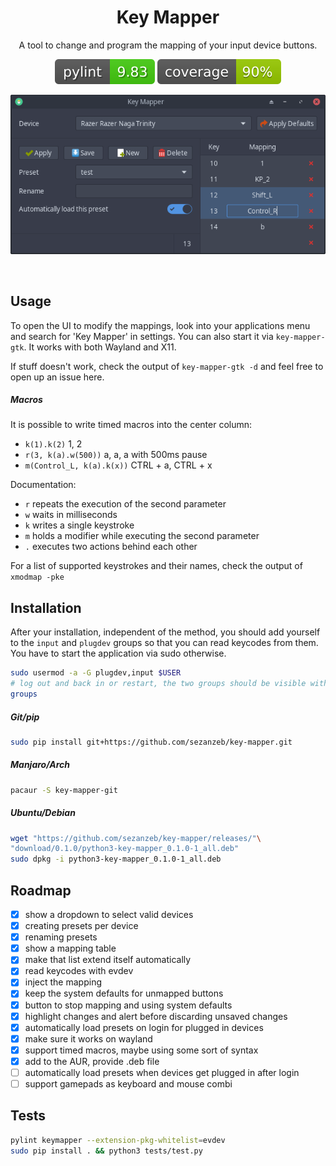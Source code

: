 <h1 align="center">Key Mapper</h1>

<p align="center">A tool to change and program the mapping of your input device buttons.</p>

<p align="center"><img src="readme/pylint.svg"/> <img src="readme/coverage.svg"/></p>

<p align="center"><img src="readme/screenshot.png"/></p>
<br/>

## Usage

To open the UI to modify the mappings, look into your applications menu
and search for 'Key Mapper' in settings. You can also start it via 
`key-mapper-gtk`. It works with both Wayland and X11.

If stuff doesn't work, check the output of `key-mapper-gtk -d` and feel free
to open up an issue here.

##### Macros

It is possible to write timed macros into the center column:
- `k(1).k(2)` 1, 2
- `r(3, k(a).w(500))` a, a, a with 500ms pause
- `m(Control_L, k(a).k(x))` CTRL + a, CTRL + x

Documentation:
- `r` repeats the execution of the second parameter
- `w` waits in milliseconds
- `k` writes a single keystroke
- `m` holds a modifier while executing the second parameter
- `.` executes two actions behind each other

For a list of supported keystrokes and their names, check the output of
`xmodmap -pke`

## Installation

After your installation, independent of the method, you should add yourself
to the `input` and `plugdev` groups so that you can read keycodes from them.
You have to start the application via sudo otherwise.

```bash
sudo usermod -a -G plugdev,input $USER
# log out and back in or restart, the two groups should be visible with:
groups
```

##### Git/pip

```bash
sudo pip install git+https://github.com/sezanzeb/key-mapper.git
```

##### Manjaro/Arch

```bash
pacaur -S key-mapper-git
```

##### Ubuntu/Debian

```bash
wget "https://github.com/sezanzeb/key-mapper/releases/"\
"download/0.1.0/python3-key-mapper_0.1.0-1_all.deb"
sudo dpkg -i python3-key-mapper_0.1.0-1_all.deb
```

## Roadmap

- [x] show a dropdown to select valid devices
- [x] creating presets per device
- [x] renaming presets
- [x] show a mapping table
- [x] make that list extend itself automatically
- [x] read keycodes with evdev
- [x] inject the mapping
- [x] keep the system defaults for unmapped buttons
- [x] button to stop mapping and using system defaults
- [x] highlight changes and alert before discarding unsaved changes
- [x] automatically load presets on login for plugged in devices
- [x] make sure it works on wayland
- [x] support timed macros, maybe using some sort of syntax
- [x] add to the AUR, provide .deb file
- [ ] automatically load presets when devices get plugged in after login
- [ ] support gamepads as keyboard and mouse combi

## Tests

```bash
pylint keymapper --extension-pkg-whitelist=evdev
sudo pip install . && python3 tests/test.py
```
